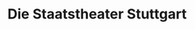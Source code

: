 ---
title: "Die Staatstheater Stuttgart"
url: /stuttgart/die-staatstheater-stuttgart/
shop: Tickets
---